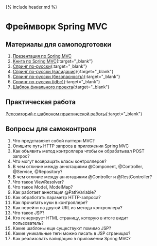 {% include header.md %}

Фреймворк Spring MVC
====================

Материалы для самоподготовки
---------------------
1. [Презентация по Spring MVC](./presentations/spring_mvc.pptx)
1. [Книга по Spring MVC](./books/spring_for_professionals.pdf){:target="_blank"}
1. [Спринг по-русски](http://spring-projects.ru/guides/serving-web-content/){:target="_blank"}
1. [Спринг по-русски (валидация)](http://spring-projects.ru/guides/validating-form-input/){:target="_blank"}
1. [Спринг по-русски (безопасность)](http://spring-projects.ru/guides/securing-web/){:target="_blank"}
1. [Спринг по-русски (jdbc)](http://spring-projects.ru/guides/relational-data-access/){:target="_blank"}
1. [Шаблон финального проекта](https://github.com/java-online-course/final-project-template){:target="_blank"}

Практическая работа
---------------------
[Репозиторий с шаблоном практической работы](https://github.com/java-online-course/spring-mvc-template){:target="_blank"}

Вопросы для самоконтроля
---------------------
1. Что представляет собой паттерн MVC?
1. Опишите путь HTTP запроса в приложении Spring MVC
1. Как объявить метод контроллера чтобы он обрабатывал POST запрос?
1. Что могут возвращать класы контроллеров?
1. В чем отличие между аннотациями @Component, @Controller, @Service, @Repository?
1. В чем отличие между аннотациями @Controller и @RestController?
1. Что такое ViewResolver?
1. Что такое Model, ModelMap?
1. Как работает аннотация @PathVariable?
1. Как обработать параметр HTTP-запроса?
1. Как прочитать куки в контроллере?
1. Как перейти на другой URL из метода контроллера?
1. Что такое JSP?
1. Кто генерирует HTML страницу, которую в итоге видит пользователь?
1. Какие шаблоны еще существуют помимо JSP?
1. Какие уникальные теги можно писать в JSP страницах?
1. Как реализовать валидацию в приложении Spring MVC?
